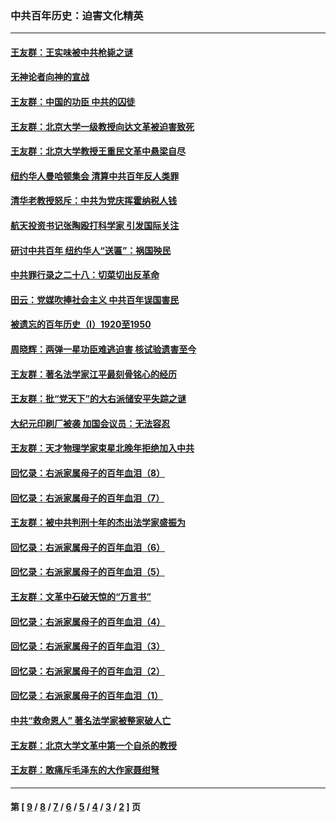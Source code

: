 ### 中共百年历史：迫害文化精英
---
#### [王友群：王实味被中共枪毙之谜](../../pages/nf1176111/n13307502.md?10180430) 
#### [无神论者向神的宣战](../../pages/nf1176111/n13281535.md?10180430) 
#### [王友群：中国的功臣 中共的囚徒](../../pages/nf1176111/n13291790.md?10180430) 
#### [王友群：北京大学一级教授向达文革被迫害致死](../../pages/nf1176111/n13150966.md?10180430) 
#### [王友群：北京大学教授王重民文革中悬梁自尽](../../pages/nf1176111/n13084645.md?10180430) 
#### [纽约华人曼哈顿集会 清算中共百年反人类罪](../../pages/nf1176111/n13084157.md?10180430) 
#### [清华老教授怒斥：中共为党庆挥霍纳税人钱](../../pages/nf1176111/n13071430.md?10180430) 
#### [航天投资书记张陶殴打科学家 引发国际关注](../../pages/nf1176111/n13069132.md?10180430) 
#### [研讨中共百年 纽约华人“送匾”：祸国殃民](../../pages/nf1176111/n13057367.md?10180430) 
#### [中共罪行录之二十八：切菜切出反革命](../../pages/nf1176111/n13030600.md?10180430) 
#### [田云：党媒吹捧社会主义 中共百年误国害民](../../pages/nf1176111/n13006682.md?10180430) 
#### [被遗忘的百年历史（I）1920至1950](../../pages/nf1176111/n12986411.md?10180430) 
#### [周晓辉：两弹一星功臣难逃迫害 核试验遗害至今](../../pages/nf1176111/n12974997.md?10180430) 
#### [王友群：著名法学家江平最刻骨铭心的经历](../../pages/nf1176111/n12970787.md?10180430) 
#### [王友群：批“党天下”的大右派储安平失踪之谜](../../pages/nf1176111/n12954229.md?10180430) 
#### [大纪元印刷厂被袭 加国会议员：无法容忍](../../pages/nf1176111/n12883028.md?10180430) 
#### [王友群：天才物理学家束星北晚年拒绝加入中共](../../pages/nf1176111/n12792913.md?10180430) 
#### [回忆录：右派家属母子的百年血泪（8）](../../pages/nf1176111/n12706196.md?10180430) 
#### [回忆录：右派家属母子的百年血泪（7）](../../pages/nf1176111/n12706191.md?10180430) 
#### [王友群：被中共判刑十年的杰出法学家盛振为](../../pages/nf1176111/n12706141.md?10180430) 
#### [回忆录：右派家属母子的百年血泪（6）](../../pages/nf1176111/n12698863.md?10180430) 
#### [回忆录：右派家属母子的百年血泪（5）](../../pages/nf1176111/n12692515.md?10180430) 
#### [王友群：文革中石破天惊的“万言书”](../../pages/nf1176111/n12690994.md?10180430) 
#### [回忆录：右派家属母子的百年血泪（4）](../../pages/nf1176111/n12686410.md?10180430) 
#### [回忆录：右派家属母子的百年血泪（3）](../../pages/nf1176111/n12683820.md?10180430) 
#### [回忆录：右派家属母子的百年血泪（2）](../../pages/nf1176111/n12679738.md?10180430) 
#### [回忆录：右派家属母子的百年血泪（1）](../../pages/nf1176111/n12678112.md?10180430) 
#### [中共“救命恩人” 著名法学家被整家破人亡](../../pages/nf1176111/n12658168.md?10180430) 
#### [王友群：北京大学文革中第一个自杀的教授](../../pages/nf1176111/n12632697.md?10180430) 
#### [王友群：敢痛斥毛泽东的大作家聂绀弩](../../pages/nf1176111/n12384788.md?10180430) 

---
#### 第 [ [9](./9.md?10180430) / [8](./8.md?10180430) / [7](./7.md?10180430) / [6](./6.md?10180430) / [5](./5.md?10180430) / [4](./4.md?10180430) / [3](./3.md?10180430) / [2](./2.md?10180430) ] 页
